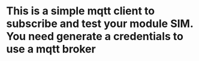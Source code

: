 # This is a simple mqtt client to subscribe and test your module SIM. You need generate a credentials to use a mqtt broker


